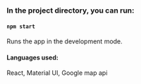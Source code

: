 
### In the project directory, you can run:

#### `npm start`

Runs the app in the development mode.

#### Languages used:
React, Material UI, Google map api
